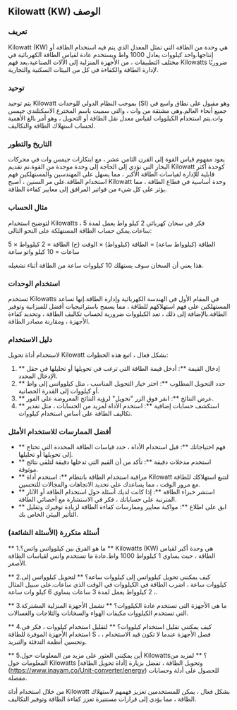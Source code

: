 ## Kilowatt (KW) الوصف

### تعريف
Kilowatt (KW) هي وحدة من الطاقة التي تمثل المعدل الذي يتم فيه استخدام الطاقة أو إنتاجها.واحد كيلووات يعادل 1000 واط ويستخدم عادة لقياس الطاقة الكهربائية في مختلف التطبيقات ، من الأجهزة المنزلية إلى الآلات الصناعية.يعد فهم Kilowatts ضروريًا لإدارة الطاقة والكفاءة في كل من البيئات السكنية والتجارية.

### توحيد
يتم توحيد Kilowatt بموجب النظام الدولي للوحدات (SI) وهو مقبول على نطاق واسع في جميع أنحاء العالم.وهي مشتقة من وات ، والتي سميت باسم المخترع الاسكتلندي جيمس وات.يتم استخدام الكيلووات لقياس معدل نقل الطاقة أو التحويل ، وهو أمر بالغ الأهمية لحساب استهلاك الطاقة والتكاليف.

### التاريخ والتطور
يعود مفهوم قياس القوة إلى القرن الثامن عشر ، مع ابتكارات جيمس وات في محركات البخار التي تؤدي إلى الحاجة إلى وحدة موحدة من القوة.تم تقديم Kilowatt كوحدة أكثر قابلية للإدارة لقياسات الطاقة الأكبر ، مما يسهل على المهندسين والمستهلكين فهم استخدام الطاقة.على مر السنين ، أصبح Kilowatt وحدة أساسية في قطاع الطاقة ، مما يؤثر على كل شيء من فواتير المرافق إلى معايير كفاءة الطاقة.

### مثال الحساب
لتوضيح استخدام Kilowatts ، فكر في سخان كهربائي 2 كيلو واط يعمل لمدة 5 ساعات.يمكن حساب الطاقة المستهلكة على النحو التالي:

الطاقة (كيلوواط ساعة) = الطاقة (كيلوواط) × الوقت (ح)
الطاقة = 2 كيلوواط × 5 ساعات = 10 كيلو واتو ساعة

هذا يعني أن السخان سوف يستهلك 10 كيلووات ساعة من الطاقة أثناء تشغيله.

### استخدام الوحدات
تستخدم Kilowatts في المقام الأول في الهندسة الكهربائية وإدارة الطاقة.إنها تساعد المستهلكين على فهم استهلاكهم للطاقة ، مما يسمح باستراتيجيات أفضل للميزانية وتوفير الطاقة.بالإضافة إلى ذلك ، تعد الكيلووات ضرورية لحساب تكاليف الطاقة ، وتحديد كفاءة الأجهزة ، ومقارنة مصادر الطاقة.

### دليل الاستخدام
لاستخدام أداة تحويل Kilowatt بشكل فعال ، اتبع هذه الخطوات:
1. ** إدخال القيمة **: أدخل قيمة الطاقة التي ترغب في تحويلها أو تحليلها في حقل الإدخال المحدد.
2. ** حدد التحويل المطلوب **: اختر خيار التحويل المناسب ، مثل كيلوواتس إلى واط أو كيلووات إلى القدرة الحصانية.
3. ** عرض النتائج **: انقر فوق الزر "تحويل" لرؤية النتائج المعروضة على الفور.
4. ** استكشف حسابات إضافية **: استخدم الأداة لمزيد من الحسابات ، مثل تقدير تكاليف الطاقة على أساس استخدام كيلووات.

### أفضل الممارسات للاستخدام الأمثل
- ** فهم احتياجاتك **: قبل استخدام الأداة ، حدد قياسات الطاقة المحددة التي تحتاج إلى تحويلها أو تحليلها.
- ** استخدم مدخلات دقيقة **: تأكد من أن القيم التي تدخلها دقيقة لتلقي نتائج موثوقة.
- ** مراقبة استخدام الطاقة بانتظام **: استخدم أداة Kilowatt لتتبع استهلاكك للطاقة مع مرور الوقت ، مما يساعدك على تحديد الاتجاهات والمجالات للتحسين.
- ** استشر خبراء الطاقة **: إذا كانت لديك أسئلة حول استخدام الطاقة أو الآثار المترتبة على حساباتك ، فكر في الاستشارة مع أخصائي الطاقة.
- ** ابق على اطلاع **: مواكبة معايير وممارسات كفاءة الطاقة لزيادة توفيرك وتقليل التأثير البيئي الخاص بك.

### أسئلة متكررة (الأسئلة الشائعة)

** 1.ما هو الفرق بين كيلوواتس واتس؟ **
Kilowatts (KW) هي وحدة أكبر لقياس الطاقة ، حيث يساوي 1 كيلوواط 1000 واط.عادة ما تستخدم واتس لقياسات الطاقة الأصغر.

** 2.كيف يمكنني تحويل كيلوواتس إلى كيلووات ساعة؟ **
لتحويل كيلوواتس إلى كيلووات ساعة ، اضرب الطاقة في الكيلووات في الوقت الذي ساعات.على سبيل المثال ، 2 كيلوواط يعمل لمدة 3 ساعات يساوي 6 كيلو وات ساعة.

** 3.ما هي الأجهزة التي تستخدم عادة الكيلووات؟ **
تشمل الأجهزة المنزلية المشتركة التي تستخدم الكيلووات مكيفات الهواء والسخانات والثلاجات والغسالات.

** 4.كيف يمكنني تقليل استخدام كيلووات؟ **
لتقليل استخدام كيلووات ، فكر في استخدام الأجهزة الموفرة للطاقة S ، فصل الأجهزة عندما لا تكون قيد الاستخدام ، وتحسين أنظمة التدفئة والتبريد.

** 5.أين يمكنني العثور على مزيد من المعلومات حول Kilowatts؟ **
لمزيد من المعلومات حول Kilowatts وتحويل الطاقة ، تفضل بزيارة [أداة تحويل الطاقة] (https://www.inayam.co/Unit-converter/energy) للحصول على أدلة وحسابات مفصلة.

من خلال استخدام أداة Kilowatt بشكل فعال ، يمكن للمستخدمين تعزيز فهمهم لاستهلاك الطاقة ، مما يؤدي إلى قرارات مستنيرة تعزز كفاءة الطاقة وتوفير التكاليف.
